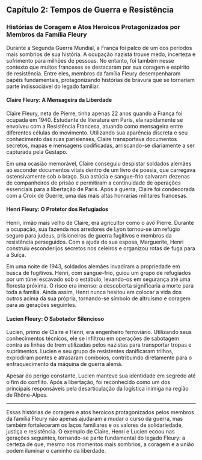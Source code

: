 
## Capítulo 2: Tempos de Guerra e Resistência

### Histórias de Coragem e Atos Heroicos Protagonizados por Membros da Família Fleury

Durante a Segunda Guerra Mundial, a França foi palco de um dos períodos mais sombrios de sua história. A ocupação nazista trouxe medo, incerteza e sofrimento para milhões de pessoas. No entanto, foi também nesse contexto que muitos franceses se destacaram por sua coragem e espírito de resistência. Entre eles, membros da família Fleury desempenharam papéis fundamentais, protagonizando histórias de bravura que se tornariam parte indissociável do legado familiar.

#### Claire Fleury: A Mensageira da Liberdade

Claire Fleury, neta de Pierre, tinha apenas 22 anos quando a França foi ocupada em 1940. Estudante de literatura em Paris, ela rapidamente se envolveu com a Resistência Francesa, atuando como mensageira entre diferentes células do movimento. Utilizando sua aparência discreta e seu conhecimento das ruas parisienses, Claire transportava documentos secretos, mapas e mensagens codificadas, arriscando-se diariamente a ser capturada pela Gestapo.

Em uma ocasião memorável, Claire conseguiu despistar soldados alemães ao esconder documentos vitais dentro de um livro de poesia, que carregava ostensivamente sob o braço. Sua astúcia e sangue-frio salvaram dezenas de companheiros de prisão e permitiram a continuidade de operações essenciais para a libertação de Paris. Após a guerra, Claire foi condecorada com a Croix de Guerre, uma das mais altas honrarias militares francesas.

#### Henri Fleury: O Protetor dos Refugiados

Henri, irmão mais velho de Claire, era agricultor como o avô Pierre. Durante a ocupação, sua fazenda nos arredores de Lyon tornou-se um refúgio seguro para judeus, prisioneiros de guerra fugitivos e membros da resistência perseguidos. Com a ajuda de sua esposa, Marguerite, Henri construiu esconderijos secretos nos celeiros e organizou rotas de fuga para a Suíça.

Em uma noite de 1943, soldados alemães invadiram a propriedade em busca de fugitivos. Henri, com sangue-frio, guiou um grupo de refugiados por um túnel escavado sob o estábulo, levando-os em segurança até uma floresta próxima. O risco era imenso: a descoberta significaria a morte para toda a família. Ainda assim, Henri nunca hesitou em colocar a vida dos outros acima da sua própria, tornando-se símbolo de altruísmo e coragem para as gerações seguintes.

#### Lucien Fleury: O Sabotador Silencioso

Lucien, primo de Claire e Henri, era engenheiro ferroviário. Utilizando seus conhecimentos técnicos, ele se infiltrou em operações de sabotagem contra as linhas de trem utilizadas pelos nazistas para transportar tropas e suprimentos. Lucien e seu grupo de resistentes danificaram trilhos, explodiram pontes e atrasaram comboios, contribuindo diretamente para o enfraquecimento da máquina de guerra alemã.

Apesar do perigo constante, Lucien manteve sua identidade em segredo até o fim do conflito. Após a libertação, foi reconhecido como um dos principais responsáveis pela desarticulação da logística inimiga na região de Rhône-Alpes.

---

Essas histórias de coragem e atos heroicos protagonizados pelos membros da família Fleury não apenas ajudaram a mudar o curso da guerra, mas também fortaleceram os laços familiares e os valores de solidariedade, justiça e resistência. O exemplo de Claire, Henri e Lucien ecoou nas gerações seguintes, tornando-se parte fundamental do legado Fleury: a certeza de que, mesmo nos momentos mais sombrios, a coragem e a união podem iluminar o caminho da liberdade.
```

